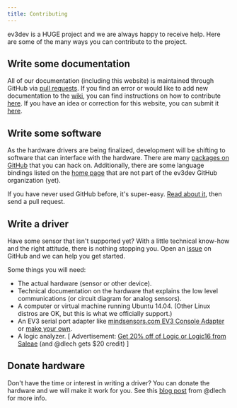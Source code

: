 ```yaml
---
title: Contributing
---
```


ev3dev is a HUGE project and we are always happy to receive help.
Here are some of the many ways you can contribute to the project.

## Write some documentation

All of our documentation (including this website) is maintained through GitHub
via [pull requests]. If you find an error or would like to add new
documentation to the [wiki], you can find instructions on how to contribute
[here][contribute-to-wiki]. If you have an idea or correction for this website,
you can submit it [here][this-website].

## Write some software

As the hardware drivers are being finalized, development will be shifting to software that can interface
with the hardware. There are many <a href="https://github.com/ev3dev">packages on GitHub</a> that you can
hack on. Additionally, there are some language bindings listed on the <a href="/">home page</a> that are
not part of the ev3dev GitHub organization (yet).

If you have never used GitHub before, it's super-easy. [Read about it][GitHub Help],
then send a pull request.

## Write a driver

Have some sensor that isn't supported yet? With a little technical know-how
and the right attitude, there is nothing stopping you. Open an [issue] on
GitHub and we can help you get started.

Some things you will need:

* The actual hardware (sensor or other device).
* Technical documentation on the hardware that explains the low level
  communications (or circuit diagram for analog sensors).
* A computer or virtual machine running Ubuntu 14.04. (Other Linux distros are
  OK, but this is what we officially support.)
* An EV3 serial port adapter like [mindsensors.com EV3 Console Adapter] or
  [make your own][ev3-creating-a-console-cable].
* A logic analyzer.  \[ Advertisement: [Get 20% off of Logic or Logic16 from Saleae][Saleae referral]
  (and @dlech gets $20 credit) \]


## Donate hardware

Don't have the time or interest in writing a driver? You can donate the
hardware and we will make it work for you. See this
[blog post][will-work-for-sensors] from @dlech for more info.


[pull requests]: https://help.github.com/articles/using-pull-requests
[wiki]: https://github.com/ev3dev/ev3dev/wiki
[contribute-to-wiki]: https://github.com/ev3dev/ev3dev/wiki/How-to-Contribute-to-This-Wiki
[this-website]: https://github.com/ev3dev/ev3dev.github.io
[GitHub Help]: https://help.github.com/
[mindsensors.com EV3 Console Adapter]: http://mindsensors.com/index.php?module=pagemaster&PAGE_user_op=view_page&PAGE_id=189&MMN_position=39:39
[issue]: https://github.com/ev3dev/ev3dev/issues
[ev3-creating-a-console-cable]: http://botbench.com/blog/2013/08/15/ev3-creating-console-cable
[Saleae referral]: http://go.referralcandy.com/share/8LP4Z9L
[will-work-for-sensors]: http://lechnology.com/2014/08/will-work-for-sensors